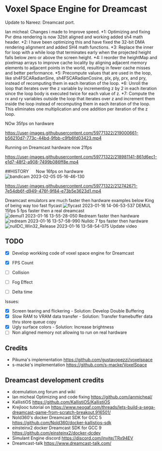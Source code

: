 # Voxel Space Engine for Dreamcast
Update to Nareez: Dreamcast port.

Ian micheal: Changes i made to Improve speed.
*1: Optimizing and fixing Pvr dma rendering is now 32bit aligned and working added sh4 math header.
*2: I have been optimizing this and have fixed the 32-bit DMA rendering alignment and added SH4 math functions.
*3: Replace the inner for loop with a while loop that terminates early when the projected height falls below zero or above the screen height.
*4: I reorder the heightMap and pixelmap arrays to improve cache locality by aligning adjacent memory elements to adjacent points in the world, resulting in fewer cache misses and better performance.
*5: Precompute values that are used in the loop, like sh4FSCARadianSine, sh4FSCARadianCosine, plx, ply, prx, and pry, instead of recomputing them in each iteration of the loop.
*6: Unroll the loop that iterates over the z variable by incrementing z by 2 in each iteration since the loop body is executed twice for each value of z.
*7: Compute the rx and ry variables outside the loop that iterates over z and increment them inside the loop instead of recomputing them in each iteration of the loop. This eliminates one multiplication and one addition per iteration of the z loop.

NOw 35fps on hardware

https://user-images.githubusercontent.com/59771322/219000661-b56210d7-773c-44bd-9fbb-c9fb6fd03423.mp4



Running on Dreamcast hardware now 21fps

https://user-images.githubusercontent.com/59771322/218981141-861d6ec1-e1d7-48f2-a908-7499b086ff8e.mp4


##HISTORY      
Now 16fps on hardware 
![bandicam 2023-02-05 05-16-46-130](https://user-images.githubusercontent.com/59771322/216813317-a3fb3c31-c8cd-4324-8c95-ebef077d9653.jpg)

https://user-images.githubusercontent.com/59771322/212742671-7e54db6f-d949-476f-9f84-e73b5e3623d1.mp4

Dreamcast emulators are much faster then hardware examples below
King of being way too fast flycast
![flycast 2023-01-16 14-06-53-537](https://user-images.githubusercontent.com/59771322/212750682-476e49ea-c645-4721-9b84-62f439ac361f.jpg)
DEMUL 15fps 5 fps faster then a real dreamcast
![demul1 2023-01-16 13-55-28-050](https://user-images.githubusercontent.com/59771322/212748971-f5a3005c-5d03-4402-b330-2e579d5742bd.jpg)
Redream faster then hardware
![redream 2023-01-16 13-57-58-990](https://user-images.githubusercontent.com/59771322/212749154-8d3e3ff2-5ecb-42ce-926f-334d9e226ef4.jpg)
Nulldc 7 fps faster then hardware
![nullDC_Win32_Release 2023-01-16 13-58-54-075](https://user-images.githubusercontent.com/59771322/212749305-64959318-1136-4c52-951e-a3e8a72e1da0.jpg)
Update video
## TODO

- [x] Develop workking code of voxel space engine for Dreamcast
- [x] FPS Count
- [ ] Collision




- [ ] Fog Effect
- [ ] Delta time

Issues:
- [x] Screen tearing and flickering - Solution: Develop Double Buffering
- [x] Slow RAM to VRAM data transfer - Solution: Transfer framebuffer data thru store queue copy
- [x] Ugly surface colors - Solution: Increase brightness
- [ ] Non aligned memory not allowing to run on real hardware

## Credits
* Pikuma's implementation https://github.com/gustavopezzi/voxelspace
* s-macke's implementation https://github.com/s-macke/VoxelSpace

## Dreamcast development credits
* dcemulation.org forum and wiki
* Ian micheal Optimizing and code fixing  https://github.com/ianmicheal/
* KallistiOS https://github.com/KallistiOS/KallistiOS
* Krejlooc tutorial on https://www.neogaf.com/threads/lets-build-a-sega-dreamcast-game-from-scratch-breakout.916501/
* Nold360's docker Dreamcast SDK for GCC 5 https://github.com/Nold360/docker-kallistios-sdk
* einsteinx2 docker Dreamcast SDK for GCC 9 https://github.com/einsteinx2/docker-dcdev
* Simulant Engine discord https://discord.com/invite/TRx94EV
* Dreamcast-talk https://www.dreamcast-talk.com/
